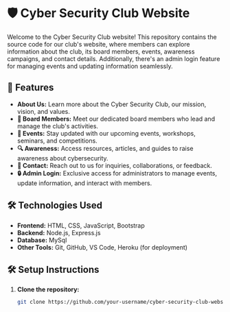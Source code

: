 # 🛡️ Cyber Security Club Website

Welcome to the Cyber Security Club website! This repository contains the source code for our club's website, where members can explore information about the club, its board members, events, awareness campaigns, and contact details. Additionally, there's an admin login feature for managing events and updating information seamlessly.

## 🚀 Features

- **About Us:** Learn more about the Cyber Security Club, our mission, vision, and values.
- **👥 Board Members:** Meet our dedicated board members who lead and manage the club's activities.
- **📅 Events:** Stay updated with our upcoming events, workshops, seminars, and competitions.
- **🔍 Awareness:** Access resources, articles, and guides to raise awareness about cybersecurity.
- **📧 Contact:** Reach out to us for inquiries, collaborations, or feedback.
- **🔒 Admin Login:** Exclusive access for administrators to manage events, update information, and interact with members.

## 🛠️ Technologies Used

- **Frontend:** HTML, CSS, JavaScript, Bootstrap
- **Backend:** Node.js, Express.js
- **Database:** MySql
- **Other Tools:** Git, GitHub, VS Code, Heroku (for deployment)

## 🛠️ Setup Instructions

1. **Clone the repository:**
   ```bash
   git clone https://github.com/your-username/cyber-security-club-website.git
